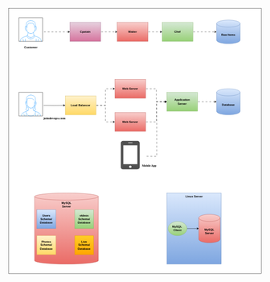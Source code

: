 <?xml version="1.0" encoding="UTF-8"?>
<!-- Do not edit this file with editors other than draw.io -->
<!DOCTYPE svg PUBLIC "-//W3C//DTD SVG 1.1//EN" "http://www.w3.org/Graphics/SVG/1.1/DTD/svg11.dtd">
<svg xmlns="http://www.w3.org/2000/svg" xmlns:xlink="http://www.w3.org/1999/xlink" version="1.1" width="1071px" height="1121px" viewBox="-0.5 -0.5 1071 1121" content="&lt;mxfile host=&quot;app.diagrams.net&quot; agent=&quot;Mozilla/5.0 (Windows NT 10.0; Win64; x64) AppleWebKit/537.36 (KHTML, like Gecko) Chrome/131.0.0.0 Safari/537.36&quot; version=&quot;25.0.3&quot; scale=&quot;1&quot; border=&quot;0&quot;&gt;&#10;  &lt;diagram name=&quot;Page-1&quot; id=&quot;fIuKq1hK2mqjscqmWO0u&quot;&gt;&#10;    &lt;mxGraphModel dx=&quot;2109&quot; dy=&quot;686&quot; grid=&quot;1&quot; gridSize=&quot;10&quot; guides=&quot;1&quot; tooltips=&quot;1&quot; connect=&quot;1&quot; arrows=&quot;1&quot; fold=&quot;1&quot; page=&quot;1&quot; pageScale=&quot;1&quot; pageWidth=&quot;850&quot; pageHeight=&quot;1100&quot; math=&quot;0&quot; shadow=&quot;0&quot;&gt;&#10;      &lt;root&gt;&#10;        &lt;mxCell id=&quot;0&quot; /&gt;&#10;        &lt;mxCell id=&quot;1&quot; parent=&quot;0&quot; /&gt;&#10;        &lt;mxCell id=&quot;-nP0ZrahyCruFPq4XVpQ-44&quot; value=&quot;&quot; style=&quot;rounded=0;whiteSpace=wrap;html=1;&quot; vertex=&quot;1&quot; parent=&quot;1&quot;&gt;&#10;          &lt;mxGeometry x=&quot;-260&quot; y=&quot;10&quot; width=&quot;1070&quot; height=&quot;1120&quot; as=&quot;geometry&quot; /&gt;&#10;        &lt;/mxCell&gt;&#10;        &lt;mxCell id=&quot;-nP0ZrahyCruFPq4XVpQ-1&quot; value=&quot;&amp;lt;b&amp;gt;Raw Items&amp;lt;/b&amp;gt;&quot; style=&quot;shape=cylinder3;whiteSpace=wrap;html=1;boundedLbl=1;backgroundOutline=1;size=15;fillColor=#dae8fc;gradientColor=#7ea6e0;strokeColor=#6c8ebf;&quot; vertex=&quot;1&quot; parent=&quot;1&quot;&gt;&#10;          &lt;mxGeometry x=&quot;620&quot; y=&quot;60&quot; width=&quot;100&quot; height=&quot;100&quot; as=&quot;geometry&quot; /&gt;&#10;        &lt;/mxCell&gt;&#10;        &lt;mxCell id=&quot;-nP0ZrahyCruFPq4XVpQ-2&quot; style=&quot;edgeStyle=orthogonalEdgeStyle;rounded=0;orthogonalLoop=1;jettySize=auto;html=1;flowAnimation=1;&quot; edge=&quot;1&quot; parent=&quot;1&quot; source=&quot;-nP0ZrahyCruFPq4XVpQ-3&quot; target=&quot;-nP0ZrahyCruFPq4XVpQ-1&quot;&gt;&#10;          &lt;mxGeometry relative=&quot;1&quot; as=&quot;geometry&quot; /&gt;&#10;        &lt;/mxCell&gt;&#10;        &lt;mxCell id=&quot;-nP0ZrahyCruFPq4XVpQ-3&quot; value=&quot;&amp;lt;b&amp;gt;Chef&amp;lt;/b&amp;gt;&quot; style=&quot;rounded=0;whiteSpace=wrap;html=1;fillColor=#d5e8d4;gradientColor=#97d077;strokeColor=#82b366;&quot; vertex=&quot;1&quot; parent=&quot;1&quot;&gt;&#10;          &lt;mxGeometry x=&quot;390&quot; y=&quot;70&quot; width=&quot;130&quot; height=&quot;80&quot; as=&quot;geometry&quot; /&gt;&#10;        &lt;/mxCell&gt;&#10;        &lt;mxCell id=&quot;-nP0ZrahyCruFPq4XVpQ-4&quot; style=&quot;edgeStyle=orthogonalEdgeStyle;rounded=0;orthogonalLoop=1;jettySize=auto;html=1;entryX=0;entryY=0.5;entryDx=0;entryDy=0;flowAnimation=1;&quot; edge=&quot;1&quot; parent=&quot;1&quot; source=&quot;-nP0ZrahyCruFPq4XVpQ-5&quot; target=&quot;-nP0ZrahyCruFPq4XVpQ-3&quot;&gt;&#10;          &lt;mxGeometry relative=&quot;1&quot; as=&quot;geometry&quot; /&gt;&#10;        &lt;/mxCell&gt;&#10;        &lt;mxCell id=&quot;-nP0ZrahyCruFPq4XVpQ-5&quot; value=&quot;&amp;lt;b&amp;gt;Waiter&amp;lt;/b&amp;gt;&quot; style=&quot;rounded=0;whiteSpace=wrap;html=1;fillColor=#f8cecc;gradientColor=#ea6b66;strokeColor=#b85450;&quot; vertex=&quot;1&quot; parent=&quot;1&quot;&gt;&#10;          &lt;mxGeometry x=&quot;200&quot; y=&quot;70&quot; width=&quot;130&quot; height=&quot;80&quot; as=&quot;geometry&quot; /&gt;&#10;        &lt;/mxCell&gt;&#10;        &lt;mxCell id=&quot;-nP0ZrahyCruFPq4XVpQ-6&quot; style=&quot;edgeStyle=orthogonalEdgeStyle;rounded=0;orthogonalLoop=1;jettySize=auto;html=1;entryX=0;entryY=0.5;entryDx=0;entryDy=0;flowAnimation=1;&quot; edge=&quot;1&quot; parent=&quot;1&quot; source=&quot;-nP0ZrahyCruFPq4XVpQ-7&quot; target=&quot;-nP0ZrahyCruFPq4XVpQ-5&quot;&gt;&#10;          &lt;mxGeometry relative=&quot;1&quot; as=&quot;geometry&quot; /&gt;&#10;        &lt;/mxCell&gt;&#10;        &lt;mxCell id=&quot;-nP0ZrahyCruFPq4XVpQ-7&quot; value=&quot;&amp;lt;b&amp;gt;Cpatain&amp;lt;/b&amp;gt;&quot; style=&quot;rounded=0;whiteSpace=wrap;html=1;fillColor=#e6d0de;gradientColor=#d5739d;strokeColor=#996185;&quot; vertex=&quot;1&quot; parent=&quot;1&quot;&gt;&#10;          &lt;mxGeometry y=&quot;70&quot; width=&quot;130&quot; height=&quot;80&quot; as=&quot;geometry&quot; /&gt;&#10;        &lt;/mxCell&gt;&#10;        &lt;mxCell id=&quot;-nP0ZrahyCruFPq4XVpQ-9&quot; style=&quot;edgeStyle=orthogonalEdgeStyle;rounded=0;orthogonalLoop=1;jettySize=auto;html=1;entryX=0;entryY=0.5;entryDx=0;entryDy=0;flowAnimation=1;&quot; edge=&quot;1&quot; parent=&quot;1&quot; target=&quot;-nP0ZrahyCruFPq4XVpQ-7&quot;&gt;&#10;          &lt;mxGeometry relative=&quot;1&quot; as=&quot;geometry&quot;&gt;&#10;            &lt;mxPoint x=&quot;-112&quot; y=&quot;110&quot; as=&quot;sourcePoint&quot; /&gt;&#10;          &lt;/mxGeometry&gt;&#10;        &lt;/mxCell&gt;&#10;        &lt;mxCell id=&quot;-nP0ZrahyCruFPq4XVpQ-10&quot; value=&quot;&amp;lt;b&amp;gt;Customer&amp;lt;/b&amp;gt;&quot; style=&quot;text;html=1;align=center;verticalAlign=middle;resizable=0;points=[];autosize=1;strokeColor=none;fillColor=none;&quot; vertex=&quot;1&quot; parent=&quot;1&quot;&gt;&#10;          &lt;mxGeometry x=&quot;-206&quot; y=&quot;160&quot; width=&quot;80&quot; height=&quot;30&quot; as=&quot;geometry&quot; /&gt;&#10;        &lt;/mxCell&gt;&#10;        &lt;mxCell id=&quot;-nP0ZrahyCruFPq4XVpQ-11&quot; value=&quot;&amp;lt;b&amp;gt;Database&amp;lt;/b&amp;gt;&quot; style=&quot;shape=cylinder3;whiteSpace=wrap;html=1;boundedLbl=1;backgroundOutline=1;size=15;fillColor=#dae8fc;gradientColor=#7ea6e0;strokeColor=#6c8ebf;&quot; vertex=&quot;1&quot; parent=&quot;1&quot;&gt;&#10;          &lt;mxGeometry x=&quot;620&quot; y=&quot;350&quot; width=&quot;100&quot; height=&quot;110&quot; as=&quot;geometry&quot; /&gt;&#10;        &lt;/mxCell&gt;&#10;        &lt;mxCell id=&quot;-nP0ZrahyCruFPq4XVpQ-12&quot; value=&quot;&amp;lt;b&amp;gt;Application&amp;lt;br&amp;gt;Server&amp;lt;/b&amp;gt;&quot; style=&quot;rounded=0;whiteSpace=wrap;html=1;fillColor=#d5e8d4;gradientColor=#97d077;strokeColor=#82b366;&quot; vertex=&quot;1&quot; parent=&quot;1&quot;&gt;&#10;          &lt;mxGeometry x=&quot;410&quot; y=&quot;365&quot; width=&quot;130&quot; height=&quot;80&quot; as=&quot;geometry&quot; /&gt;&#10;        &lt;/mxCell&gt;&#10;        &lt;mxCell id=&quot;-nP0ZrahyCruFPq4XVpQ-13&quot; style=&quot;edgeStyle=orthogonalEdgeStyle;rounded=0;orthogonalLoop=1;jettySize=auto;html=1;entryX=0;entryY=0.5;entryDx=0;entryDy=0;entryPerimeter=0;flowAnimation=1;&quot; edge=&quot;1&quot; parent=&quot;1&quot; source=&quot;-nP0ZrahyCruFPq4XVpQ-12&quot; target=&quot;-nP0ZrahyCruFPq4XVpQ-11&quot;&gt;&#10;          &lt;mxGeometry relative=&quot;1&quot; as=&quot;geometry&quot; /&gt;&#10;        &lt;/mxCell&gt;&#10;        &lt;mxCell id=&quot;-nP0ZrahyCruFPq4XVpQ-19&quot; style=&quot;edgeStyle=orthogonalEdgeStyle;rounded=0;orthogonalLoop=1;jettySize=auto;html=1;entryX=0;entryY=0.5;entryDx=0;entryDy=0;flowAnimation=1;&quot; edge=&quot;1&quot; parent=&quot;1&quot; source=&quot;-nP0ZrahyCruFPq4XVpQ-18&quot; target=&quot;-nP0ZrahyCruFPq4XVpQ-12&quot;&gt;&#10;          &lt;mxGeometry relative=&quot;1&quot; as=&quot;geometry&quot; /&gt;&#10;        &lt;/mxCell&gt;&#10;        &lt;mxCell id=&quot;-nP0ZrahyCruFPq4XVpQ-18&quot; value=&quot;&amp;lt;b&amp;gt;Web Server&amp;lt;/b&amp;gt;&quot; style=&quot;rounded=0;whiteSpace=wrap;html=1;fillColor=#f8cecc;gradientColor=#ea6b66;strokeColor=#b85450;&quot; vertex=&quot;1&quot; parent=&quot;1&quot;&gt;&#10;          &lt;mxGeometry x=&quot;190&quot; y=&quot;310&quot; width=&quot;130&quot; height=&quot;80&quot; as=&quot;geometry&quot; /&gt;&#10;        &lt;/mxCell&gt;&#10;        &lt;mxCell id=&quot;-nP0ZrahyCruFPq4XVpQ-21&quot; style=&quot;edgeStyle=orthogonalEdgeStyle;rounded=0;orthogonalLoop=1;jettySize=auto;html=1;entryX=0;entryY=0.5;entryDx=0;entryDy=0;flowAnimation=1;&quot; edge=&quot;1&quot; parent=&quot;1&quot; source=&quot;-nP0ZrahyCruFPq4XVpQ-20&quot; target=&quot;-nP0ZrahyCruFPq4XVpQ-12&quot;&gt;&#10;          &lt;mxGeometry relative=&quot;1&quot; as=&quot;geometry&quot; /&gt;&#10;        &lt;/mxCell&gt;&#10;        &lt;mxCell id=&quot;-nP0ZrahyCruFPq4XVpQ-20&quot; value=&quot;&amp;lt;b&amp;gt;Web Server&amp;lt;/b&amp;gt;&quot; style=&quot;rounded=0;whiteSpace=wrap;html=1;fillColor=#f8cecc;gradientColor=#ea6b66;strokeColor=#b85450;&quot; vertex=&quot;1&quot; parent=&quot;1&quot;&gt;&#10;          &lt;mxGeometry x=&quot;190&quot; y=&quot;450&quot; width=&quot;130&quot; height=&quot;80&quot; as=&quot;geometry&quot; /&gt;&#10;        &lt;/mxCell&gt;&#10;        &lt;mxCell id=&quot;-nP0ZrahyCruFPq4XVpQ-23&quot; style=&quot;edgeStyle=orthogonalEdgeStyle;rounded=0;orthogonalLoop=1;jettySize=auto;html=1;entryX=0;entryY=0.5;entryDx=0;entryDy=0;flowAnimation=1;&quot; edge=&quot;1&quot; parent=&quot;1&quot; source=&quot;-nP0ZrahyCruFPq4XVpQ-22&quot; target=&quot;-nP0ZrahyCruFPq4XVpQ-18&quot;&gt;&#10;          &lt;mxGeometry relative=&quot;1&quot; as=&quot;geometry&quot; /&gt;&#10;        &lt;/mxCell&gt;&#10;        &lt;mxCell id=&quot;-nP0ZrahyCruFPq4XVpQ-24&quot; style=&quot;edgeStyle=orthogonalEdgeStyle;rounded=0;orthogonalLoop=1;jettySize=auto;html=1;entryX=0;entryY=0.5;entryDx=0;entryDy=0;flowAnimation=1;&quot; edge=&quot;1&quot; parent=&quot;1&quot; source=&quot;-nP0ZrahyCruFPq4XVpQ-22&quot; target=&quot;-nP0ZrahyCruFPq4XVpQ-20&quot;&gt;&#10;          &lt;mxGeometry relative=&quot;1&quot; as=&quot;geometry&quot; /&gt;&#10;        &lt;/mxCell&gt;&#10;        &lt;mxCell id=&quot;-nP0ZrahyCruFPq4XVpQ-22&quot; value=&quot;&amp;lt;b&amp;gt;Load Balancer&amp;lt;/b&amp;gt;&quot; style=&quot;rounded=0;whiteSpace=wrap;html=1;fillColor=#fff2cc;gradientColor=#ffd966;strokeColor=#d6b656;&quot; vertex=&quot;1&quot; parent=&quot;1&quot;&gt;&#10;          &lt;mxGeometry x=&quot;-20&quot; y=&quot;380&quot; width=&quot;130&quot; height=&quot;80&quot; as=&quot;geometry&quot; /&gt;&#10;        &lt;/mxCell&gt;&#10;        &lt;mxCell id=&quot;-nP0ZrahyCruFPq4XVpQ-26&quot; style=&quot;edgeStyle=orthogonalEdgeStyle;rounded=0;orthogonalLoop=1;jettySize=auto;html=1;entryX=0;entryY=0.5;entryDx=0;entryDy=0;&quot; edge=&quot;1&quot; parent=&quot;1&quot; target=&quot;-nP0ZrahyCruFPq4XVpQ-22&quot;&gt;&#10;          &lt;mxGeometry relative=&quot;1&quot; as=&quot;geometry&quot;&gt;&#10;            &lt;mxPoint x=&quot;-112&quot; y=&quot;420&quot; as=&quot;sourcePoint&quot; /&gt;&#10;          &lt;/mxGeometry&gt;&#10;        &lt;/mxCell&gt;&#10;        &lt;mxCell id=&quot;-nP0ZrahyCruFPq4XVpQ-27&quot; value=&quot;&amp;lt;b&amp;gt;&amp;lt;font style=&amp;quot;font-size: 14px;&amp;quot; face=&amp;quot;Comic Sans MS&amp;quot;&amp;gt;joindevops.com&amp;lt;/font&amp;gt;&amp;lt;/b&amp;gt;&quot; style=&quot;text;html=1;align=center;verticalAlign=middle;resizable=0;points=[];autosize=1;strokeColor=none;fillColor=none;&quot; vertex=&quot;1&quot; parent=&quot;1&quot;&gt;&#10;          &lt;mxGeometry x=&quot;-126&quot; y=&quot;460&quot; width=&quot;120&quot; height=&quot;30&quot; as=&quot;geometry&quot; /&gt;&#10;        &lt;/mxCell&gt;&#10;        &lt;mxCell id=&quot;-nP0ZrahyCruFPq4XVpQ-29&quot; style=&quot;edgeStyle=orthogonalEdgeStyle;rounded=0;orthogonalLoop=1;jettySize=auto;html=1;entryX=0;entryY=0.5;entryDx=0;entryDy=0;flowAnimation=1;&quot; edge=&quot;1&quot; parent=&quot;1&quot; target=&quot;-nP0ZrahyCruFPq4XVpQ-12&quot;&gt;&#10;          &lt;mxGeometry relative=&quot;1&quot; as=&quot;geometry&quot;&gt;&#10;            &lt;mxPoint x=&quot;322.5&quot; y=&quot;635&quot; as=&quot;sourcePoint&quot; /&gt;&#10;          &lt;/mxGeometry&gt;&#10;        &lt;/mxCell&gt;&#10;        &lt;mxCell id=&quot;-nP0ZrahyCruFPq4XVpQ-30&quot; value=&quot;&amp;lt;b&amp;gt;&amp;lt;font face=&amp;quot;Comic Sans MS&amp;quot;&amp;gt;Mobile App&amp;lt;/font&amp;gt;&amp;lt;/b&amp;gt;&quot; style=&quot;text;html=1;align=center;verticalAlign=middle;resizable=0;points=[];autosize=1;strokeColor=none;fillColor=none;&quot; vertex=&quot;1&quot; parent=&quot;1&quot;&gt;&#10;          &lt;mxGeometry x=&quot;290&quot; y=&quot;660&quot; width=&quot;90&quot; height=&quot;30&quot; as=&quot;geometry&quot; /&gt;&#10;        &lt;/mxCell&gt;&#10;        &lt;mxCell id=&quot;-nP0ZrahyCruFPq4XVpQ-37&quot; value=&quot;&quot; style=&quot;group&quot; vertex=&quot;1&quot; connectable=&quot;0&quot; parent=&quot;1&quot;&gt;&#10;          &lt;mxGeometry x=&quot;-150&quot; y=&quot;790&quot; width=&quot;270&quot; height=&quot;300&quot; as=&quot;geometry&quot; /&gt;&#10;        &lt;/mxCell&gt;&#10;        &lt;mxCell id=&quot;-nP0ZrahyCruFPq4XVpQ-31&quot; value=&quot;&quot; style=&quot;shape=cylinder3;whiteSpace=wrap;html=1;boundedLbl=1;backgroundOutline=1;size=15;fillColor=#f8cecc;gradientColor=#ea6b66;strokeColor=#b85450;&quot; vertex=&quot;1&quot; parent=&quot;-nP0ZrahyCruFPq4XVpQ-37&quot;&gt;&#10;          &lt;mxGeometry width=&quot;270&quot; height=&quot;300&quot; as=&quot;geometry&quot; /&gt;&#10;        &lt;/mxCell&gt;&#10;        &lt;mxCell id=&quot;-nP0ZrahyCruFPq4XVpQ-32&quot; value=&quot;&amp;lt;b style=&amp;quot;text-wrap-mode: wrap;&amp;quot;&amp;gt;MySQL&amp;lt;/b&amp;gt;&amp;lt;div style=&amp;quot;text-wrap-mode: wrap;&amp;quot;&amp;gt;&amp;lt;b&amp;gt;Server&amp;lt;/b&amp;gt;&amp;lt;/div&amp;gt;&quot; style=&quot;text;html=1;align=center;verticalAlign=middle;resizable=0;points=[];autosize=1;strokeColor=none;fillColor=none;&quot; vertex=&quot;1&quot; parent=&quot;-nP0ZrahyCruFPq4XVpQ-37&quot;&gt;&#10;          &lt;mxGeometry x=&quot;105&quot; y=&quot;30&quot; width=&quot;60&quot; height=&quot;40&quot; as=&quot;geometry&quot; /&gt;&#10;        &lt;/mxCell&gt;&#10;        &lt;mxCell id=&quot;-nP0ZrahyCruFPq4XVpQ-33&quot; value=&quot;&amp;lt;div&amp;gt;&amp;lt;b&amp;gt;Users&amp;lt;/b&amp;gt;&amp;lt;/div&amp;gt;&amp;lt;b&amp;gt;Schema/&amp;lt;/b&amp;gt;&amp;lt;div&amp;gt;&amp;lt;b&amp;gt;Database&amp;lt;/b&amp;gt;&amp;lt;/div&amp;gt;&quot; style=&quot;whiteSpace=wrap;html=1;aspect=fixed;fillColor=#dae8fc;gradientColor=#7ea6e0;strokeColor=#6c8ebf;&quot; vertex=&quot;1&quot; parent=&quot;-nP0ZrahyCruFPq4XVpQ-37&quot;&gt;&#10;          &lt;mxGeometry x=&quot;10&quot; y=&quot;70&quot; width=&quot;80&quot; height=&quot;80&quot; as=&quot;geometry&quot; /&gt;&#10;        &lt;/mxCell&gt;&#10;        &lt;mxCell id=&quot;-nP0ZrahyCruFPq4XVpQ-34&quot; value=&quot;&amp;lt;div&amp;gt;&amp;lt;b&amp;gt;videos&amp;lt;/b&amp;gt;&amp;lt;/div&amp;gt;&amp;lt;b&amp;gt;Schema/&amp;lt;/b&amp;gt;&amp;lt;div&amp;gt;&amp;lt;b&amp;gt;Database&amp;lt;/b&amp;gt;&amp;lt;/div&amp;gt;&quot; style=&quot;whiteSpace=wrap;html=1;aspect=fixed;fillColor=#d5e8d4;gradientColor=#97d077;strokeColor=#82b366;&quot; vertex=&quot;1&quot; parent=&quot;-nP0ZrahyCruFPq4XVpQ-37&quot;&gt;&#10;          &lt;mxGeometry x=&quot;170&quot; y=&quot;70&quot; width=&quot;80&quot; height=&quot;80&quot; as=&quot;geometry&quot; /&gt;&#10;        &lt;/mxCell&gt;&#10;        &lt;mxCell id=&quot;-nP0ZrahyCruFPq4XVpQ-35&quot; value=&quot;&amp;lt;div&amp;gt;&amp;lt;b&amp;gt;Photos&amp;lt;/b&amp;gt;&amp;lt;/div&amp;gt;&amp;lt;b&amp;gt;Schema/&amp;lt;/b&amp;gt;&amp;lt;div&amp;gt;&amp;lt;b&amp;gt;Database&amp;lt;/b&amp;gt;&amp;lt;/div&amp;gt;&quot; style=&quot;whiteSpace=wrap;html=1;aspect=fixed;fillColor=#fff2cc;gradientColor=#ffd966;strokeColor=#d6b656;&quot; vertex=&quot;1&quot; parent=&quot;-nP0ZrahyCruFPq4XVpQ-37&quot;&gt;&#10;          &lt;mxGeometry x=&quot;10&quot; y=&quot;180&quot; width=&quot;80&quot; height=&quot;80&quot; as=&quot;geometry&quot; /&gt;&#10;        &lt;/mxCell&gt;&#10;        &lt;mxCell id=&quot;-nP0ZrahyCruFPq4XVpQ-36&quot; value=&quot;&amp;lt;div&amp;gt;&amp;lt;b&amp;gt;Live&amp;lt;/b&amp;gt;&amp;lt;/div&amp;gt;&amp;lt;b&amp;gt;Schema/&amp;lt;/b&amp;gt;&amp;lt;div&amp;gt;&amp;lt;b&amp;gt;Database&amp;lt;/b&amp;gt;&amp;lt;/div&amp;gt;&quot; style=&quot;whiteSpace=wrap;html=1;aspect=fixed;fillColor=#ffcd28;gradientColor=#ffa500;strokeColor=#d79b00;&quot; vertex=&quot;1&quot; parent=&quot;-nP0ZrahyCruFPq4XVpQ-37&quot;&gt;&#10;          &lt;mxGeometry x=&quot;170&quot; y=&quot;180&quot; width=&quot;80&quot; height=&quot;80&quot; as=&quot;geometry&quot; /&gt;&#10;        &lt;/mxCell&gt;&#10;        &lt;mxCell id=&quot;-nP0ZrahyCruFPq4XVpQ-38&quot; value=&quot;&quot; style=&quot;rounded=0;whiteSpace=wrap;html=1;fillColor=#dae8fc;gradientColor=#7ea6e0;strokeColor=#6c8ebf;&quot; vertex=&quot;1&quot; parent=&quot;1&quot;&gt;&#10;          &lt;mxGeometry x=&quot;410&quot; y=&quot;790&quot; width=&quot;230&quot; height=&quot;300&quot; as=&quot;geometry&quot; /&gt;&#10;        &lt;/mxCell&gt;&#10;        &lt;mxCell id=&quot;-nP0ZrahyCruFPq4XVpQ-39&quot; value=&quot;&amp;lt;b&amp;gt;Linux Server&amp;lt;/b&amp;gt;&quot; style=&quot;text;html=1;align=center;verticalAlign=middle;resizable=0;points=[];autosize=1;strokeColor=none;fillColor=none;&quot; vertex=&quot;1&quot; parent=&quot;1&quot;&gt;&#10;          &lt;mxGeometry x=&quot;475&quot; y=&quot;790&quot; width=&quot;100&quot; height=&quot;30&quot; as=&quot;geometry&quot; /&gt;&#10;        &lt;/mxCell&gt;&#10;        &lt;mxCell id=&quot;-nP0ZrahyCruFPq4XVpQ-40&quot; value=&quot;&amp;lt;b&amp;gt;MySQL&amp;lt;/b&amp;gt;&amp;lt;div&amp;gt;&amp;lt;b&amp;gt;Server&amp;lt;/b&amp;gt;&amp;lt;/div&amp;gt;&quot; style=&quot;shape=cylinder3;whiteSpace=wrap;html=1;boundedLbl=1;backgroundOutline=1;size=15;fillColor=#f8cecc;gradientColor=#ea6b66;strokeColor=#b85450;&quot; vertex=&quot;1&quot; parent=&quot;1&quot;&gt;&#10;          &lt;mxGeometry x=&quot;545&quot; y=&quot;880&quot; width=&quot;90&quot; height=&quot;120&quot; as=&quot;geometry&quot; /&gt;&#10;        &lt;/mxCell&gt;&#10;        &lt;mxCell id=&quot;-nP0ZrahyCruFPq4XVpQ-41&quot; style=&quot;edgeStyle=orthogonalEdgeStyle;rounded=0;orthogonalLoop=1;jettySize=auto;html=1;&quot; edge=&quot;1&quot; parent=&quot;1&quot; source=&quot;-nP0ZrahyCruFPq4XVpQ-42&quot; target=&quot;-nP0ZrahyCruFPq4XVpQ-40&quot;&gt;&#10;          &lt;mxGeometry relative=&quot;1&quot; as=&quot;geometry&quot; /&gt;&#10;        &lt;/mxCell&gt;&#10;        &lt;mxCell id=&quot;-nP0ZrahyCruFPq4XVpQ-42&quot; value=&quot;&amp;lt;b&amp;gt;MySQL&amp;amp;nbsp;&amp;lt;br&amp;gt;&amp;lt;/b&amp;gt;&amp;lt;b style=&amp;quot;background-color: initial;&amp;quot;&amp;gt;Client&amp;lt;/b&amp;gt;&quot; style=&quot;ellipse;whiteSpace=wrap;html=1;fillColor=#d5e8d4;gradientColor=#97d077;strokeColor=#82b366;&quot; vertex=&quot;1&quot; parent=&quot;1&quot;&gt;&#10;          &lt;mxGeometry x=&quot;415&quot; y=&quot;910&quot; width=&quot;80&quot; height=&quot;60&quot; as=&quot;geometry&quot; /&gt;&#10;        &lt;/mxCell&gt;&#10;        &lt;mxCell id=&quot;-nP0ZrahyCruFPq4XVpQ-43&quot; value=&quot;&quot; style=&quot;sketch=0;pointerEvents=1;shadow=0;dashed=0;html=1;strokeColor=none;fillColor=#505050;labelPosition=center;verticalLabelPosition=bottom;verticalAlign=top;outlineConnect=0;align=center;shape=mxgraph.office.devices.cell_phone_iphone_proportional;&quot; vertex=&quot;1&quot; parent=&quot;1&quot;&gt;&#10;          &lt;mxGeometry x=&quot;215&quot; y=&quot;570&quot; width=&quot;80&quot; height=&quot;120&quot; as=&quot;geometry&quot; /&gt;&#10;        &lt;/mxCell&gt;&#10;        &lt;mxCell id=&quot;-nP0ZrahyCruFPq4XVpQ-45&quot; value=&quot;&quot; style=&quot;verticalLabelPosition=bottom;shadow=0;dashed=0;align=center;html=1;verticalAlign=top;strokeWidth=1;shape=mxgraph.mockup.containers.userMale;strokeColor=#666666;strokeColor2=#008cff;&quot; vertex=&quot;1&quot; parent=&quot;1&quot;&gt;&#10;          &lt;mxGeometry x=&quot;-216&quot; y=&quot;50&quot; width=&quot;100&quot; height=&quot;100&quot; as=&quot;geometry&quot; /&gt;&#10;        &lt;/mxCell&gt;&#10;        &lt;mxCell id=&quot;-nP0ZrahyCruFPq4XVpQ-46&quot; value=&quot;&quot; style=&quot;verticalLabelPosition=bottom;shadow=0;dashed=0;align=center;html=1;verticalAlign=top;strokeWidth=1;shape=mxgraph.mockup.containers.userFemale;strokeColor=#666666;strokeColor2=#008cff;&quot; vertex=&quot;1&quot; parent=&quot;1&quot;&gt;&#10;          &lt;mxGeometry x=&quot;-216&quot; y=&quot;365&quot; width=&quot;100&quot; height=&quot;100&quot; as=&quot;geometry&quot; /&gt;&#10;        &lt;/mxCell&gt;&#10;      &lt;/root&gt;&#10;    &lt;/mxGraphModel&gt;&#10;  &lt;/diagram&gt;&#10;&lt;/mxfile&gt;&#10;" style="background-color: rgb(255, 255, 255);"><defs><linearGradient x1="0%" y1="0%" x2="0%" y2="100%" id="mx-gradient-dae8fc-1-7ea6e0-1-s-0"><stop offset="0%" style="stop-color: rgb(218, 232, 252); stop-opacity: 1;"/><stop offset="100%" style="stop-color: rgb(126, 166, 224); stop-opacity: 1;"/></linearGradient><style>@keyframes ge-flow-animation-G9F9yBYSUHsqzXcuxa1l {&#xa;  to {&#xa;    stroke-dashoffset: 0;&#xa;  }&#xa;}</style><linearGradient x1="0%" y1="0%" x2="0%" y2="100%" id="mx-gradient-d5e8d4-1-97d077-1-s-0"><stop offset="0%" style="stop-color: rgb(213, 232, 212); stop-opacity: 1;"/><stop offset="100%" style="stop-color: rgb(151, 208, 119); stop-opacity: 1;"/></linearGradient><linearGradient x1="0%" y1="0%" x2="0%" y2="100%" id="mx-gradient-f8cecc-1-ea6b66-1-s-0"><stop offset="0%" style="stop-color: rgb(248, 206, 204); stop-opacity: 1;"/><stop offset="100%" style="stop-color: rgb(234, 107, 102); stop-opacity: 1;"/></linearGradient><linearGradient x1="0%" y1="0%" x2="0%" y2="100%" id="mx-gradient-e6d0de-1-d5739d-1-s-0"><stop offset="0%" style="stop-color: rgb(230, 208, 222); stop-opacity: 1;"/><stop offset="100%" style="stop-color: rgb(213, 115, 157); stop-opacity: 1;"/></linearGradient><linearGradient x1="0%" y1="0%" x2="0%" y2="100%" id="mx-gradient-fff2cc-1-ffd966-1-s-0"><stop offset="0%" style="stop-color: rgb(255, 242, 204); stop-opacity: 1;"/><stop offset="100%" style="stop-color: rgb(255, 217, 102); stop-opacity: 1;"/></linearGradient><linearGradient x1="0%" y1="0%" x2="0%" y2="100%" id="mx-gradient-ffcd28-1-ffa500-1-s-0"><stop offset="0%" style="stop-color: rgb(255, 205, 40); stop-opacity: 1;"/><stop offset="100%" style="stop-color: rgb(255, 165, 0); stop-opacity: 1;"/></linearGradient></defs><rect fill="#ffffff" width="100%" height="100%" x="0" y="0"/><g><g data-cell-id="0"><g data-cell-id="1"><g data-cell-id="-nP0ZrahyCruFPq4XVpQ-44"><g><rect x="0" y="0" width="1070" height="1120" fill="rgb(255, 255, 255)" stroke="rgb(0, 0, 0)" pointer-events="all"/></g></g><g data-cell-id="-nP0ZrahyCruFPq4XVpQ-1"><g><path d="M 880 65 C 880 56.72 902.39 50 930 50 C 943.26 50 955.98 51.58 965.36 54.39 C 974.73 57.21 980 61.02 980 65 L 980 135 C 980 143.28 957.61 150 930 150 C 902.39 150 880 143.28 880 135 Z" fill="url(#mx-gradient-dae8fc-1-7ea6e0-1-s-0)" stroke="#6c8ebf" stroke-miterlimit="10" pointer-events="all"/><path d="M 980 65 C 980 73.28 957.61 80 930 80 C 902.39 80 880 73.28 880 65" fill="none" stroke="#6c8ebf" stroke-miterlimit="10" pointer-events="all"/></g><g><g transform="translate(-0.5 -0.5)"><switch><foreignObject pointer-events="none" width="100%" height="100%" requiredFeatures="http://www.w3.org/TR/SVG11/feature#Extensibility" style="overflow: visible; text-align: left;"><div xmlns="http://www.w3.org/1999/xhtml" style="display: flex; align-items: unsafe center; justify-content: unsafe center; width: 98px; height: 1px; padding-top: 113px; margin-left: 881px;"><div data-drawio-colors="color: rgb(0, 0, 0); " style="box-sizing: border-box; font-size: 0px; text-align: center;"><div style="display: inline-block; font-size: 12px; font-family: Helvetica; color: rgb(0, 0, 0); line-height: 1.2; pointer-events: all; white-space: normal; overflow-wrap: normal;"><b>Raw Items</b></div></div></div></foreignObject><text x="930" y="116" fill="rgb(0, 0, 0)" font-family="&quot;Helvetica&quot;" font-size="12px" text-anchor="middle">Raw Items</text></switch></g></g></g><g data-cell-id="-nP0ZrahyCruFPq4XVpQ-2"><g><path d="M 780 100 L 873.63 100" fill="none" stroke="rgb(0, 0, 0)" stroke-miterlimit="10" pointer-events="stroke" stroke-dasharray="8" style="animation: 500ms linear 0s infinite normal none running ge-flow-animation-G9F9yBYSUHsqzXcuxa1l; stroke-dashoffset: 16;"/><path d="M 878.88 100 L 871.88 103.5 L 873.63 100 L 871.88 96.5 Z" fill="rgb(0, 0, 0)" stroke="rgb(0, 0, 0)" stroke-miterlimit="10" pointer-events="all"/></g></g><g data-cell-id="-nP0ZrahyCruFPq4XVpQ-3"><g><rect x="650" y="60" width="130" height="80" fill="url(#mx-gradient-d5e8d4-1-97d077-1-s-0)" stroke="#82b366" pointer-events="all"/></g><g><g transform="translate(-0.5 -0.5)"><switch><foreignObject pointer-events="none" width="100%" height="100%" requiredFeatures="http://www.w3.org/TR/SVG11/feature#Extensibility" style="overflow: visible; text-align: left;"><div xmlns="http://www.w3.org/1999/xhtml" style="display: flex; align-items: unsafe center; justify-content: unsafe center; width: 128px; height: 1px; padding-top: 100px; margin-left: 651px;"><div data-drawio-colors="color: rgb(0, 0, 0); " style="box-sizing: border-box; font-size: 0px; text-align: center;"><div style="display: inline-block; font-size: 12px; font-family: Helvetica; color: rgb(0, 0, 0); line-height: 1.2; pointer-events: all; white-space: normal; overflow-wrap: normal;"><b>Chef</b></div></div></div></foreignObject><text x="715" y="104" fill="rgb(0, 0, 0)" font-family="&quot;Helvetica&quot;" font-size="12px" text-anchor="middle">Chef</text></switch></g></g></g><g data-cell-id="-nP0ZrahyCruFPq4XVpQ-4"><g><path d="M 590 100 L 643.63 100" fill="none" stroke="rgb(0, 0, 0)" stroke-miterlimit="10" pointer-events="stroke" stroke-dasharray="8" style="animation: 500ms linear 0s infinite normal none running ge-flow-animation-G9F9yBYSUHsqzXcuxa1l; stroke-dashoffset: 16;"/><path d="M 648.88 100 L 641.88 103.5 L 643.63 100 L 641.88 96.5 Z" fill="rgb(0, 0, 0)" stroke="rgb(0, 0, 0)" stroke-miterlimit="10" pointer-events="all"/></g></g><g data-cell-id="-nP0ZrahyCruFPq4XVpQ-5"><g><rect x="460" y="60" width="130" height="80" fill="url(#mx-gradient-f8cecc-1-ea6b66-1-s-0)" stroke="#b85450" pointer-events="all"/></g><g><g transform="translate(-0.5 -0.5)"><switch><foreignObject pointer-events="none" width="100%" height="100%" requiredFeatures="http://www.w3.org/TR/SVG11/feature#Extensibility" style="overflow: visible; text-align: left;"><div xmlns="http://www.w3.org/1999/xhtml" style="display: flex; align-items: unsafe center; justify-content: unsafe center; width: 128px; height: 1px; padding-top: 100px; margin-left: 461px;"><div data-drawio-colors="color: rgb(0, 0, 0); " style="box-sizing: border-box; font-size: 0px; text-align: center;"><div style="display: inline-block; font-size: 12px; font-family: Helvetica; color: rgb(0, 0, 0); line-height: 1.2; pointer-events: all; white-space: normal; overflow-wrap: normal;"><b>Waiter</b></div></div></div></foreignObject><text x="525" y="104" fill="rgb(0, 0, 0)" font-family="&quot;Helvetica&quot;" font-size="12px" text-anchor="middle">Waiter</text></switch></g></g></g><g data-cell-id="-nP0ZrahyCruFPq4XVpQ-6"><g><path d="M 390 100 L 453.63 100" fill="none" stroke="rgb(0, 0, 0)" stroke-miterlimit="10" pointer-events="stroke" stroke-dasharray="8" style="animation: 500ms linear 0s infinite normal none running ge-flow-animation-G9F9yBYSUHsqzXcuxa1l; stroke-dashoffset: 16;"/><path d="M 458.88 100 L 451.88 103.5 L 453.63 100 L 451.88 96.5 Z" fill="rgb(0, 0, 0)" stroke="rgb(0, 0, 0)" stroke-miterlimit="10" pointer-events="all"/></g></g><g data-cell-id="-nP0ZrahyCruFPq4XVpQ-7"><g><rect x="260" y="60" width="130" height="80" fill="url(#mx-gradient-e6d0de-1-d5739d-1-s-0)" stroke="#996185" pointer-events="all"/></g><g><g transform="translate(-0.5 -0.5)"><switch><foreignObject pointer-events="none" width="100%" height="100%" requiredFeatures="http://www.w3.org/TR/SVG11/feature#Extensibility" style="overflow: visible; text-align: left;"><div xmlns="http://www.w3.org/1999/xhtml" style="display: flex; align-items: unsafe center; justify-content: unsafe center; width: 128px; height: 1px; padding-top: 100px; margin-left: 261px;"><div data-drawio-colors="color: rgb(0, 0, 0); " style="box-sizing: border-box; font-size: 0px; text-align: center;"><div style="display: inline-block; font-size: 12px; font-family: Helvetica; color: rgb(0, 0, 0); line-height: 1.2; pointer-events: all; white-space: normal; overflow-wrap: normal;"><b>Cpatain</b></div></div></div></foreignObject><text x="325" y="104" fill="rgb(0, 0, 0)" font-family="&quot;Helvetica&quot;" font-size="12px" text-anchor="middle">Cpatain</text></switch></g></g></g><g data-cell-id="-nP0ZrahyCruFPq4XVpQ-9"><g><path d="M 148 100 L 204.5 100.5 L 253.63 100.06" fill="none" stroke="rgb(0, 0, 0)" stroke-miterlimit="10" pointer-events="stroke" stroke-dasharray="8" style="animation: 500ms linear 0s infinite normal none running ge-flow-animation-G9F9yBYSUHsqzXcuxa1l; stroke-dashoffset: 16;"/><path d="M 258.88 100.01 L 251.91 103.57 L 253.63 100.06 L 251.85 96.57 Z" fill="rgb(0, 0, 0)" stroke="rgb(0, 0, 0)" stroke-miterlimit="10" pointer-events="all"/></g></g><g data-cell-id="-nP0ZrahyCruFPq4XVpQ-10"><g><rect x="54" y="150" width="80" height="30" fill="none" stroke="none" pointer-events="all"/></g><g><g transform="translate(-0.5 -0.5)"><switch><foreignObject pointer-events="none" width="100%" height="100%" requiredFeatures="http://www.w3.org/TR/SVG11/feature#Extensibility" style="overflow: visible; text-align: left;"><div xmlns="http://www.w3.org/1999/xhtml" style="display: flex; align-items: unsafe center; justify-content: unsafe center; width: 1px; height: 1px; padding-top: 165px; margin-left: 94px;"><div data-drawio-colors="color: rgb(0, 0, 0); " style="box-sizing: border-box; font-size: 0px; text-align: center;"><div style="display: inline-block; font-size: 12px; font-family: Helvetica; color: rgb(0, 0, 0); line-height: 1.2; pointer-events: all; white-space: nowrap;"><b>Customer</b></div></div></div></foreignObject><text x="94" y="169" fill="rgb(0, 0, 0)" font-family="&quot;Helvetica&quot;" font-size="12px" text-anchor="middle">Customer</text></switch></g></g></g><g data-cell-id="-nP0ZrahyCruFPq4XVpQ-11"><g><path d="M 880 355 C 880 346.72 902.39 340 930 340 C 943.26 340 955.98 341.58 965.36 344.39 C 974.73 347.21 980 351.02 980 355 L 980 435 C 980 443.28 957.61 450 930 450 C 902.39 450 880 443.28 880 435 Z" fill="url(#mx-gradient-dae8fc-1-7ea6e0-1-s-0)" stroke="#6c8ebf" stroke-miterlimit="10" pointer-events="all"/><path d="M 980 355 C 980 363.28 957.61 370 930 370 C 902.39 370 880 363.28 880 355" fill="none" stroke="#6c8ebf" stroke-miterlimit="10" pointer-events="all"/></g><g><g transform="translate(-0.5 -0.5)"><switch><foreignObject pointer-events="none" width="100%" height="100%" requiredFeatures="http://www.w3.org/TR/SVG11/feature#Extensibility" style="overflow: visible; text-align: left;"><div xmlns="http://www.w3.org/1999/xhtml" style="display: flex; align-items: unsafe center; justify-content: unsafe center; width: 98px; height: 1px; padding-top: 408px; margin-left: 881px;"><div data-drawio-colors="color: rgb(0, 0, 0); " style="box-sizing: border-box; font-size: 0px; text-align: center;"><div style="display: inline-block; font-size: 12px; font-family: Helvetica; color: rgb(0, 0, 0); line-height: 1.2; pointer-events: all; white-space: normal; overflow-wrap: normal;"><b>Database</b></div></div></div></foreignObject><text x="930" y="411" fill="rgb(0, 0, 0)" font-family="&quot;Helvetica&quot;" font-size="12px" text-anchor="middle">Database</text></switch></g></g></g><g data-cell-id="-nP0ZrahyCruFPq4XVpQ-12"><g><rect x="670" y="355" width="130" height="80" fill="url(#mx-gradient-d5e8d4-1-97d077-1-s-0)" stroke="#82b366" pointer-events="all"/></g><g><g transform="translate(-0.5 -0.5)"><switch><foreignObject pointer-events="none" width="100%" height="100%" requiredFeatures="http://www.w3.org/TR/SVG11/feature#Extensibility" style="overflow: visible; text-align: left;"><div xmlns="http://www.w3.org/1999/xhtml" style="display: flex; align-items: unsafe center; justify-content: unsafe center; width: 128px; height: 1px; padding-top: 395px; margin-left: 671px;"><div data-drawio-colors="color: rgb(0, 0, 0); " style="box-sizing: border-box; font-size: 0px; text-align: center;"><div style="display: inline-block; font-size: 12px; font-family: Helvetica; color: rgb(0, 0, 0); line-height: 1.2; pointer-events: all; white-space: normal; overflow-wrap: normal;"><b>Application<br />Server</b></div></div></div></foreignObject><text x="735" y="399" fill="rgb(0, 0, 0)" font-family="&quot;Helvetica&quot;" font-size="12px" text-anchor="middle">Application...</text></switch></g></g></g><g data-cell-id="-nP0ZrahyCruFPq4XVpQ-13"><g><path d="M 800 395 L 873.63 395" fill="none" stroke="rgb(0, 0, 0)" stroke-miterlimit="10" pointer-events="stroke" stroke-dasharray="8" style="animation: 500ms linear 0s infinite normal none running ge-flow-animation-G9F9yBYSUHsqzXcuxa1l; stroke-dashoffset: 16;"/><path d="M 878.88 395 L 871.88 398.5 L 873.63 395 L 871.88 391.5 Z" fill="rgb(0, 0, 0)" stroke="rgb(0, 0, 0)" stroke-miterlimit="10" pointer-events="all"/></g></g><g data-cell-id="-nP0ZrahyCruFPq4XVpQ-19"><g><path d="M 580 340 L 625 340 L 625 395 L 663.63 395" fill="none" stroke="rgb(0, 0, 0)" stroke-miterlimit="10" pointer-events="stroke" stroke-dasharray="8" style="animation: 500ms linear 0s infinite normal none running ge-flow-animation-G9F9yBYSUHsqzXcuxa1l; stroke-dashoffset: 16;"/><path d="M 668.88 395 L 661.88 398.5 L 663.63 395 L 661.88 391.5 Z" fill="rgb(0, 0, 0)" stroke="rgb(0, 0, 0)" stroke-miterlimit="10" pointer-events="all"/></g></g><g data-cell-id="-nP0ZrahyCruFPq4XVpQ-18"><g><rect x="450" y="300" width="130" height="80" fill="url(#mx-gradient-f8cecc-1-ea6b66-1-s-0)" stroke="#b85450" pointer-events="all"/></g><g><g transform="translate(-0.5 -0.5)"><switch><foreignObject pointer-events="none" width="100%" height="100%" requiredFeatures="http://www.w3.org/TR/SVG11/feature#Extensibility" style="overflow: visible; text-align: left;"><div xmlns="http://www.w3.org/1999/xhtml" style="display: flex; align-items: unsafe center; justify-content: unsafe center; width: 128px; height: 1px; padding-top: 340px; margin-left: 451px;"><div data-drawio-colors="color: rgb(0, 0, 0); " style="box-sizing: border-box; font-size: 0px; text-align: center;"><div style="display: inline-block; font-size: 12px; font-family: Helvetica; color: rgb(0, 0, 0); line-height: 1.2; pointer-events: all; white-space: normal; overflow-wrap: normal;"><b>Web Server</b></div></div></div></foreignObject><text x="515" y="344" fill="rgb(0, 0, 0)" font-family="&quot;Helvetica&quot;" font-size="12px" text-anchor="middle">Web Server</text></switch></g></g></g><g data-cell-id="-nP0ZrahyCruFPq4XVpQ-21"><g><path d="M 580 480 L 625 480 L 625 395 L 663.63 395" fill="none" stroke="rgb(0, 0, 0)" stroke-miterlimit="10" pointer-events="stroke" stroke-dasharray="8" style="animation: 500ms linear 0s infinite normal none running ge-flow-animation-G9F9yBYSUHsqzXcuxa1l; stroke-dashoffset: 16;"/><path d="M 668.88 395 L 661.88 398.5 L 663.63 395 L 661.88 391.5 Z" fill="rgb(0, 0, 0)" stroke="rgb(0, 0, 0)" stroke-miterlimit="10" pointer-events="all"/></g></g><g data-cell-id="-nP0ZrahyCruFPq4XVpQ-20"><g><rect x="450" y="440" width="130" height="80" fill="url(#mx-gradient-f8cecc-1-ea6b66-1-s-0)" stroke="#b85450" pointer-events="all"/></g><g><g transform="translate(-0.5 -0.5)"><switch><foreignObject pointer-events="none" width="100%" height="100%" requiredFeatures="http://www.w3.org/TR/SVG11/feature#Extensibility" style="overflow: visible; text-align: left;"><div xmlns="http://www.w3.org/1999/xhtml" style="display: flex; align-items: unsafe center; justify-content: unsafe center; width: 128px; height: 1px; padding-top: 480px; margin-left: 451px;"><div data-drawio-colors="color: rgb(0, 0, 0); " style="box-sizing: border-box; font-size: 0px; text-align: center;"><div style="display: inline-block; font-size: 12px; font-family: Helvetica; color: rgb(0, 0, 0); line-height: 1.2; pointer-events: all; white-space: normal; overflow-wrap: normal;"><b>Web Server</b></div></div></div></foreignObject><text x="515" y="484" fill="rgb(0, 0, 0)" font-family="&quot;Helvetica&quot;" font-size="12px" text-anchor="middle">Web Server</text></switch></g></g></g><g data-cell-id="-nP0ZrahyCruFPq4XVpQ-23"><g><path d="M 370 410 L 410 410 L 410 340 L 443.63 340" fill="none" stroke="rgb(0, 0, 0)" stroke-miterlimit="10" pointer-events="stroke" stroke-dasharray="8" style="animation: 500ms linear 0s infinite normal none running ge-flow-animation-G9F9yBYSUHsqzXcuxa1l; stroke-dashoffset: 16;"/><path d="M 448.88 340 L 441.88 343.5 L 443.63 340 L 441.88 336.5 Z" fill="rgb(0, 0, 0)" stroke="rgb(0, 0, 0)" stroke-miterlimit="10" pointer-events="all"/></g></g><g data-cell-id="-nP0ZrahyCruFPq4XVpQ-24"><g><path d="M 370 410 L 410 410 L 410 480 L 443.63 480" fill="none" stroke="rgb(0, 0, 0)" stroke-miterlimit="10" pointer-events="stroke" stroke-dasharray="8" style="animation: 500ms linear 0s infinite normal none running ge-flow-animation-G9F9yBYSUHsqzXcuxa1l; stroke-dashoffset: 16;"/><path d="M 448.88 480 L 441.88 483.5 L 443.63 480 L 441.88 476.5 Z" fill="rgb(0, 0, 0)" stroke="rgb(0, 0, 0)" stroke-miterlimit="10" pointer-events="all"/></g></g><g data-cell-id="-nP0ZrahyCruFPq4XVpQ-22"><g><rect x="240" y="370" width="130" height="80" fill="url(#mx-gradient-fff2cc-1-ffd966-1-s-0)" stroke="#d6b656" pointer-events="all"/></g><g><g transform="translate(-0.5 -0.5)"><switch><foreignObject pointer-events="none" width="100%" height="100%" requiredFeatures="http://www.w3.org/TR/SVG11/feature#Extensibility" style="overflow: visible; text-align: left;"><div xmlns="http://www.w3.org/1999/xhtml" style="display: flex; align-items: unsafe center; justify-content: unsafe center; width: 128px; height: 1px; padding-top: 410px; margin-left: 241px;"><div data-drawio-colors="color: rgb(0, 0, 0); " style="box-sizing: border-box; font-size: 0px; text-align: center;"><div style="display: inline-block; font-size: 12px; font-family: Helvetica; color: rgb(0, 0, 0); line-height: 1.2; pointer-events: all; white-space: normal; overflow-wrap: normal;"><b>Load Balancer</b></div></div></div></foreignObject><text x="305" y="414" fill="rgb(0, 0, 0)" font-family="&quot;Helvetica&quot;" font-size="12px" text-anchor="middle">Load Balancer</text></switch></g></g></g><g data-cell-id="-nP0ZrahyCruFPq4XVpQ-26"><g><path d="M 148 410 L 194.5 410.5 L 233.63 410.07" fill="none" stroke="rgb(0, 0, 0)" stroke-miterlimit="10" pointer-events="stroke"/><path d="M 238.88 410.01 L 231.92 413.59 L 233.63 410.07 L 231.84 406.59 Z" fill="rgb(0, 0, 0)" stroke="rgb(0, 0, 0)" stroke-miterlimit="10" pointer-events="all"/></g></g><g data-cell-id="-nP0ZrahyCruFPq4XVpQ-27"><g><rect x="134" y="450" width="120" height="30" fill="none" stroke="none" pointer-events="all"/></g><g><g transform="translate(-0.5 -0.5)"><switch><foreignObject pointer-events="none" width="100%" height="100%" requiredFeatures="http://www.w3.org/TR/SVG11/feature#Extensibility" style="overflow: visible; text-align: left;"><div xmlns="http://www.w3.org/1999/xhtml" style="display: flex; align-items: unsafe center; justify-content: unsafe center; width: 1px; height: 1px; padding-top: 465px; margin-left: 194px;"><div data-drawio-colors="color: rgb(0, 0, 0); " style="box-sizing: border-box; font-size: 0px; text-align: center;"><div style="display: inline-block; font-size: 12px; font-family: Helvetica; color: rgb(0, 0, 0); line-height: 1.2; pointer-events: all; white-space: nowrap;"><b><font face="Comic Sans MS" style="font-size: 14px;">joindevops.com</font></b></div></div></div></foreignObject><text x="194" y="469" fill="rgb(0, 0, 0)" font-family="&quot;Helvetica&quot;" font-size="12px" text-anchor="middle">joindevops.com</text></switch></g></g></g><g data-cell-id="-nP0ZrahyCruFPq4XVpQ-29"><g><path d="M 582.5 625 L 626.8 625.5 L 626.8 395 L 663.63 395" fill="none" stroke="rgb(0, 0, 0)" stroke-miterlimit="10" pointer-events="stroke" stroke-dasharray="8" style="animation: 500ms linear 0s infinite normal none running ge-flow-animation-G9F9yBYSUHsqzXcuxa1l; stroke-dashoffset: 16;"/><path d="M 668.88 395 L 661.88 398.5 L 663.63 395 L 661.88 391.5 Z" fill="rgb(0, 0, 0)" stroke="rgb(0, 0, 0)" stroke-miterlimit="10" pointer-events="all"/></g></g><g data-cell-id="-nP0ZrahyCruFPq4XVpQ-30"><g><rect x="550" y="650" width="90" height="30" fill="none" stroke="none" pointer-events="all"/></g><g><g transform="translate(-0.5 -0.5)"><switch><foreignObject pointer-events="none" width="100%" height="100%" requiredFeatures="http://www.w3.org/TR/SVG11/feature#Extensibility" style="overflow: visible; text-align: left;"><div xmlns="http://www.w3.org/1999/xhtml" style="display: flex; align-items: unsafe center; justify-content: unsafe center; width: 1px; height: 1px; padding-top: 665px; margin-left: 595px;"><div data-drawio-colors="color: rgb(0, 0, 0); " style="box-sizing: border-box; font-size: 0px; text-align: center;"><div style="display: inline-block; font-size: 12px; font-family: Helvetica; color: rgb(0, 0, 0); line-height: 1.2; pointer-events: all; white-space: nowrap;"><b><font face="Comic Sans MS">Mobile App</font></b></div></div></div></foreignObject><text x="595" y="669" fill="rgb(0, 0, 0)" font-family="&quot;Helvetica&quot;" font-size="12px" text-anchor="middle">Mobile App</text></switch></g></g></g><g data-cell-id="-nP0ZrahyCruFPq4XVpQ-37"><g/><g data-cell-id="-nP0ZrahyCruFPq4XVpQ-31"><g><path d="M 110 795 C 110 786.72 170.44 780 245 780 C 280.8 780 315.14 781.58 340.46 784.39 C 365.78 787.21 380 791.02 380 795 L 380 1065 C 380 1073.28 319.56 1080 245 1080 C 170.44 1080 110 1073.28 110 1065 Z" fill="url(#mx-gradient-f8cecc-1-ea6b66-1-s-0)" stroke="#b85450" stroke-miterlimit="10" pointer-events="all"/><path d="M 380 795 C 380 803.28 319.56 810 245 810 C 170.44 810 110 803.28 110 795" fill="none" stroke="#b85450" stroke-miterlimit="10" pointer-events="all"/></g></g><g data-cell-id="-nP0ZrahyCruFPq4XVpQ-32"><g><rect x="215" y="810" width="60" height="40" fill="none" stroke="none" pointer-events="all"/></g><g><g transform="translate(-0.5 -0.5)"><switch><foreignObject pointer-events="none" width="100%" height="100%" requiredFeatures="http://www.w3.org/TR/SVG11/feature#Extensibility" style="overflow: visible; text-align: left;"><div xmlns="http://www.w3.org/1999/xhtml" style="display: flex; align-items: unsafe center; justify-content: unsafe center; width: 1px; height: 1px; padding-top: 830px; margin-left: 245px;"><div data-drawio-colors="color: rgb(0, 0, 0); " style="box-sizing: border-box; font-size: 0px; text-align: center;"><div style="display: inline-block; font-size: 12px; font-family: Helvetica; color: rgb(0, 0, 0); line-height: 1.2; pointer-events: all; white-space: nowrap;"><b style="text-wrap-mode: wrap;">MySQL</b><div style="text-wrap-mode: wrap;"><b>Server</b></div></div></div></div></foreignObject><text x="245" y="834" fill="rgb(0, 0, 0)" font-family="&quot;Helvetica&quot;" font-size="12px" text-anchor="middle">MySQL...</text></switch></g></g></g><g data-cell-id="-nP0ZrahyCruFPq4XVpQ-33"><g><rect x="120" y="850" width="80" height="80" fill="url(#mx-gradient-dae8fc-1-7ea6e0-1-s-0)" stroke="#6c8ebf" pointer-events="all"/></g><g><g transform="translate(-0.5 -0.5)"><switch><foreignObject pointer-events="none" width="100%" height="100%" requiredFeatures="http://www.w3.org/TR/SVG11/feature#Extensibility" style="overflow: visible; text-align: left;"><div xmlns="http://www.w3.org/1999/xhtml" style="display: flex; align-items: unsafe center; justify-content: unsafe center; width: 78px; height: 1px; padding-top: 890px; margin-left: 121px;"><div data-drawio-colors="color: rgb(0, 0, 0); " style="box-sizing: border-box; font-size: 0px; text-align: center;"><div style="display: inline-block; font-size: 12px; font-family: Helvetica; color: rgb(0, 0, 0); line-height: 1.2; pointer-events: all; white-space: normal; overflow-wrap: normal;"><div><b>Users</b></div><b>Schema/</b><div><b>Database</b></div></div></div></div></foreignObject><text x="160" y="894" fill="rgb(0, 0, 0)" font-family="&quot;Helvetica&quot;" font-size="12px" text-anchor="middle">UsersSchema/...</text></switch></g></g></g><g data-cell-id="-nP0ZrahyCruFPq4XVpQ-34"><g><rect x="280" y="850" width="80" height="80" fill="url(#mx-gradient-d5e8d4-1-97d077-1-s-0)" stroke="#82b366" pointer-events="all"/></g><g><g transform="translate(-0.5 -0.5)"><switch><foreignObject pointer-events="none" width="100%" height="100%" requiredFeatures="http://www.w3.org/TR/SVG11/feature#Extensibility" style="overflow: visible; text-align: left;"><div xmlns="http://www.w3.org/1999/xhtml" style="display: flex; align-items: unsafe center; justify-content: unsafe center; width: 78px; height: 1px; padding-top: 890px; margin-left: 281px;"><div data-drawio-colors="color: rgb(0, 0, 0); " style="box-sizing: border-box; font-size: 0px; text-align: center;"><div style="display: inline-block; font-size: 12px; font-family: Helvetica; color: rgb(0, 0, 0); line-height: 1.2; pointer-events: all; white-space: normal; overflow-wrap: normal;"><div><b>videos</b></div><b>Schema/</b><div><b>Database</b></div></div></div></div></foreignObject><text x="320" y="894" fill="rgb(0, 0, 0)" font-family="&quot;Helvetica&quot;" font-size="12px" text-anchor="middle">videosSchema/...</text></switch></g></g></g><g data-cell-id="-nP0ZrahyCruFPq4XVpQ-35"><g><rect x="120" y="960" width="80" height="80" fill="url(#mx-gradient-fff2cc-1-ffd966-1-s-0)" stroke="#d6b656" pointer-events="all"/></g><g><g transform="translate(-0.5 -0.5)"><switch><foreignObject pointer-events="none" width="100%" height="100%" requiredFeatures="http://www.w3.org/TR/SVG11/feature#Extensibility" style="overflow: visible; text-align: left;"><div xmlns="http://www.w3.org/1999/xhtml" style="display: flex; align-items: unsafe center; justify-content: unsafe center; width: 78px; height: 1px; padding-top: 1000px; margin-left: 121px;"><div data-drawio-colors="color: rgb(0, 0, 0); " style="box-sizing: border-box; font-size: 0px; text-align: center;"><div style="display: inline-block; font-size: 12px; font-family: Helvetica; color: rgb(0, 0, 0); line-height: 1.2; pointer-events: all; white-space: normal; overflow-wrap: normal;"><div><b>Photos</b></div><b>Schema/</b><div><b>Database</b></div></div></div></div></foreignObject><text x="160" y="1004" fill="rgb(0, 0, 0)" font-family="&quot;Helvetica&quot;" font-size="12px" text-anchor="middle">PhotosSchema/...</text></switch></g></g></g><g data-cell-id="-nP0ZrahyCruFPq4XVpQ-36"><g><rect x="280" y="960" width="80" height="80" fill="url(#mx-gradient-ffcd28-1-ffa500-1-s-0)" stroke="#d79b00" pointer-events="all"/></g><g><g transform="translate(-0.5 -0.5)"><switch><foreignObject pointer-events="none" width="100%" height="100%" requiredFeatures="http://www.w3.org/TR/SVG11/feature#Extensibility" style="overflow: visible; text-align: left;"><div xmlns="http://www.w3.org/1999/xhtml" style="display: flex; align-items: unsafe center; justify-content: unsafe center; width: 78px; height: 1px; padding-top: 1000px; margin-left: 281px;"><div data-drawio-colors="color: rgb(0, 0, 0); " style="box-sizing: border-box; font-size: 0px; text-align: center;"><div style="display: inline-block; font-size: 12px; font-family: Helvetica; color: rgb(0, 0, 0); line-height: 1.2; pointer-events: all; white-space: normal; overflow-wrap: normal;"><div><b>Live</b></div><b>Schema/</b><div><b>Database</b></div></div></div></div></foreignObject><text x="320" y="1004" fill="rgb(0, 0, 0)" font-family="&quot;Helvetica&quot;" font-size="12px" text-anchor="middle">LiveSchema/...</text></switch></g></g></g></g><g data-cell-id="-nP0ZrahyCruFPq4XVpQ-38"><g><rect x="670" y="780" width="230" height="300" fill="url(#mx-gradient-dae8fc-1-7ea6e0-1-s-0)" stroke="#6c8ebf" pointer-events="all"/></g></g><g data-cell-id="-nP0ZrahyCruFPq4XVpQ-39"><g><rect x="735" y="780" width="100" height="30" fill="none" stroke="none" pointer-events="all"/></g><g><g transform="translate(-0.5 -0.5)"><switch><foreignObject pointer-events="none" width="100%" height="100%" requiredFeatures="http://www.w3.org/TR/SVG11/feature#Extensibility" style="overflow: visible; text-align: left;"><div xmlns="http://www.w3.org/1999/xhtml" style="display: flex; align-items: unsafe center; justify-content: unsafe center; width: 1px; height: 1px; padding-top: 795px; margin-left: 785px;"><div data-drawio-colors="color: rgb(0, 0, 0); " style="box-sizing: border-box; font-size: 0px; text-align: center;"><div style="display: inline-block; font-size: 12px; font-family: Helvetica; color: rgb(0, 0, 0); line-height: 1.2; pointer-events: all; white-space: nowrap;"><b>Linux Server</b></div></div></div></foreignObject><text x="785" y="799" fill="rgb(0, 0, 0)" font-family="&quot;Helvetica&quot;" font-size="12px" text-anchor="middle">Linux Server</text></switch></g></g></g><g data-cell-id="-nP0ZrahyCruFPq4XVpQ-40"><g><path d="M 805 885 C 805 876.72 825.15 870 850 870 C 861.93 870 873.38 871.58 881.82 874.39 C 890.26 877.21 895 881.02 895 885 L 895 975 C 895 983.28 874.85 990 850 990 C 825.15 990 805 983.28 805 975 Z" fill="url(#mx-gradient-f8cecc-1-ea6b66-1-s-0)" stroke="#b85450" stroke-miterlimit="10" pointer-events="all"/><path d="M 895 885 C 895 893.28 874.85 900 850 900 C 825.15 900 805 893.28 805 885" fill="none" stroke="#b85450" stroke-miterlimit="10" pointer-events="all"/></g><g><g transform="translate(-0.5 -0.5)"><switch><foreignObject pointer-events="none" width="100%" height="100%" requiredFeatures="http://www.w3.org/TR/SVG11/feature#Extensibility" style="overflow: visible; text-align: left;"><div xmlns="http://www.w3.org/1999/xhtml" style="display: flex; align-items: unsafe center; justify-content: unsafe center; width: 88px; height: 1px; padding-top: 943px; margin-left: 806px;"><div data-drawio-colors="color: rgb(0, 0, 0); " style="box-sizing: border-box; font-size: 0px; text-align: center;"><div style="display: inline-block; font-size: 12px; font-family: Helvetica; color: rgb(0, 0, 0); line-height: 1.2; pointer-events: all; white-space: normal; overflow-wrap: normal;"><b>MySQL</b><div><b>Server</b></div></div></div></div></foreignObject><text x="850" y="946" fill="rgb(0, 0, 0)" font-family="&quot;Helvetica&quot;" font-size="12px" text-anchor="middle">MySQL...</text></switch></g></g></g><g data-cell-id="-nP0ZrahyCruFPq4XVpQ-41"><g><path d="M 755 930 L 798.63 930" fill="none" stroke="rgb(0, 0, 0)" stroke-miterlimit="10" pointer-events="stroke"/><path d="M 803.88 930 L 796.88 933.5 L 798.63 930 L 796.88 926.5 Z" fill="rgb(0, 0, 0)" stroke="rgb(0, 0, 0)" stroke-miterlimit="10" pointer-events="all"/></g></g><g data-cell-id="-nP0ZrahyCruFPq4XVpQ-42"><g><ellipse cx="715" cy="930" rx="40" ry="30" fill="url(#mx-gradient-d5e8d4-1-97d077-1-s-0)" stroke="#82b366" pointer-events="all"/></g><g><g transform="translate(-0.5 -0.5)"><switch><foreignObject pointer-events="none" width="100%" height="100%" requiredFeatures="http://www.w3.org/TR/SVG11/feature#Extensibility" style="overflow: visible; text-align: left;"><div xmlns="http://www.w3.org/1999/xhtml" style="display: flex; align-items: unsafe center; justify-content: unsafe center; width: 78px; height: 1px; padding-top: 930px; margin-left: 676px;"><div data-drawio-colors="color: rgb(0, 0, 0); " style="box-sizing: border-box; font-size: 0px; text-align: center;"><div style="display: inline-block; font-size: 12px; font-family: Helvetica; color: rgb(0, 0, 0); line-height: 1.2; pointer-events: all; white-space: normal; overflow-wrap: normal;"><b>MySQL <br /></b><b style="background-color: initial;">Client</b></div></div></div></foreignObject><text x="715" y="934" fill="rgb(0, 0, 0)" font-family="&quot;Helvetica&quot;" font-size="12px" text-anchor="middle">MySQL...</text></switch></g></g></g><g data-cell-id="-nP0ZrahyCruFPq4XVpQ-43"><g><rect x="475" y="560" width="80" height="120" fill="none" stroke="none" pointer-events="all"/><path d="M 523.55 568.94 C 524.3 568.94 524.62 568.66 524.62 568 C 524.62 567.43 524.2 567.1 523.55 567.1 L 506.73 567.1 C 505.98 567.1 505.75 567.67 505.75 568 C 505.75 568.41 506.17 568.94 506.73 568.94 Z M 544.89 658.46 L 544.89 578.46 L 485.48 578.46 L 485.48 658.46 Z M 515.26 673.89 C 517.31 673.89 520.43 672.45 520.43 669.13 C 520.43 666.79 518.1 664.66 515.26 664.66 C 512.04 664.66 509.94 666.99 509.94 669.13 C 509.94 672.41 513.02 673.89 515.26 673.89 Z M 485.3 680 C 479.99 680 475 676.39 475 670.81 L 475 569.23 C 475 564.1 479.52 560 485.34 560 L 544.33 560 C 550.62 560 555 564.47 555 569.11 L 555 670.73 C 555 676.76 549.5 680 544.89 680 Z" fill="#505050" stroke="none" pointer-events="all"/></g></g><g data-cell-id="-nP0ZrahyCruFPq4XVpQ-45"><g><path d="M 44 40 L 144 40 L 144 140 L 44 140 Z" fill="rgb(255, 255, 255)" stroke="#666666" stroke-miterlimit="10" pointer-events="all"/><path d="M 94 107.21 C 82.91 107.21 75 96.48 75 79.62 C 75 76.56 74.12 74.73 74.51 72.27 C 75.26 67.62 75.24 62.12 77.2 59.39 C 79.4 56.33 87.82 52 94 52" fill="none" stroke="#008cff" stroke-linejoin="round" stroke-linecap="round" stroke-miterlimit="10" pointer-events="all"/><path d="M 74.46 77.16 C 74.46 77.16 74.46 74.1 72.26 75.94 C 70.06 77.78 70.61 84.52 70.6 84.52 Q 71.15 89.42 71.7 90.65 C 72.25 91.87 71.7 91.87 73.35 93.71 C 75 95.54 77.75 96.15 77.75 96.16" fill="none" stroke="#008cff" stroke-linejoin="round" stroke-linecap="round" stroke-miterlimit="10" pointer-events="all"/><path d="M 82.29 102.13 C 82.29 102.13 84.5 117.04 73.21 118.88 C 69.36 119.5 57.28 125 54.52 127.45 C 51.76 129.9 50.41 133.16 49.71 136.22 Q 49 140 49 140" fill="none" stroke="#008cff" stroke-linejoin="round" stroke-linecap="round" stroke-miterlimit="10" pointer-events="all"/><path d="M 78.27 81.85 C 78.27 81.85 78.27 78.39 78.27 75.93 C 78.27 73.48 80.63 71.03 81.18 70.41 C 81.73 69.8 82.22 66.73 82.77 65.51 C 83.32 64.29 84.95 64.29 86.59 63.67 C 88.24 63.06 93.84 63.57 93.84 63.57" fill="none" stroke="#008cff" stroke-linejoin="round" stroke-linecap="round" stroke-miterlimit="10" pointer-events="all"/><path d="M 80.5 114.27 C 80.5 114.27 81.72 120.76 86.86 122.24 C 92.16 123.77 94.28 123.47 94.28 123.47" fill="none" stroke="#008cff" stroke-linejoin="round" stroke-linecap="round" stroke-miterlimit="10" pointer-events="all"/><path d="M 77.22 117.64 C 77.22 117.64 79.56 123.86 84.38 126.84 C 89.33 129.91 94.29 129.29 94.29 129.29" fill="none" stroke="#008cff" stroke-linejoin="round" stroke-linecap="round" stroke-miterlimit="10" pointer-events="all"/><path d="M 71.17 130 L 71.17 140" fill="none" stroke="#008cff" stroke-linejoin="round" stroke-linecap="round" stroke-miterlimit="10" pointer-events="all"/><path d="M 60.71 129.91 C 60.71 129.91 61.26 131.14 62.36 134.81 C 63.46 138.49 64 140 64 140" fill="none" stroke="#008cff" stroke-linejoin="round" stroke-linecap="round" stroke-miterlimit="10" pointer-events="all"/><path d="M 94 107.21 C 105.09 107.21 113 96.48 113 79.62 C 113 76.56 113.88 74.73 113.49 72.27 C 112.47 67.62 112.76 62.12 110.8 59.39 C 108.6 56.33 100.18 52 94 52" fill="none" stroke="#008cff" stroke-linejoin="round" stroke-linecap="round" stroke-miterlimit="10" pointer-events="all"/><path d="M 113.54 77.16 C 113.54 77.16 113.54 74.1 115.74 75.94 C 117.94 77.78 117.39 84.52 117.4 84.52 Q 116.85 89.42 116.3 90.65 C 115.75 91.87 116.3 91.87 114.65 93.71 C 113 95.54 110.25 96.15 110.25 96.16" fill="none" stroke="#008cff" stroke-linejoin="round" stroke-linecap="round" stroke-miterlimit="10" pointer-events="all"/><path d="M 105.71 102.13 C 105.71 102.13 103.5 117.04 114.79 118.88 C 118.64 119.5 130.72 125 133.48 127.45 C 136.24 129.9 137.59 133.16 138.29 136.22 Q 139 140 139 140" fill="none" stroke="#008cff" stroke-linejoin="round" stroke-linecap="round" stroke-miterlimit="10" pointer-events="all"/><path d="M 109.73 81.85 C 109.73 81.85 109.73 78.39 109.73 75.93 C 109.73 73.48 107.37 71.03 106.82 70.41 C 106.27 69.8 105.78 66.73 105.23 65.51 C 104.68 64.29 103.05 64.29 101.41 63.67 C 99.76 63.06 94.16 63.57 94.16 63.57" fill="none" stroke="#008cff" stroke-linejoin="round" stroke-linecap="round" stroke-miterlimit="10" pointer-events="all"/><path d="M 107.5 114.27 C 107.5 114.27 106.28 120.76 101.14 122.24 C 95.84 123.77 93.72 123.47 93.72 123.47" fill="none" stroke="#008cff" stroke-linejoin="round" stroke-linecap="round" stroke-miterlimit="10" pointer-events="all"/><path d="M 110.78 117.64 C 110.78 117.64 108.44 123.86 103.62 126.84 C 98.67 129.91 93.71 129.29 93.71 129.29" fill="none" stroke="#008cff" stroke-linejoin="round" stroke-linecap="round" stroke-miterlimit="10" pointer-events="all"/><path d="M 116.83 130 L 116.83 140" fill="none" stroke="#008cff" stroke-linejoin="round" stroke-linecap="round" stroke-miterlimit="10" pointer-events="all"/><path d="M 127.29 129.91 C 127.29 129.91 126.74 131.14 125.64 134.81 C 124.54 138.49 124 140 124 140" fill="none" stroke="#008cff" stroke-linejoin="round" stroke-linecap="round" stroke-miterlimit="10" pointer-events="all"/><path d="M 44 40 L 144 40 L 144 140 L 44 140 Z" fill="none" stroke="#666666" stroke-linejoin="round" stroke-linecap="round" stroke-miterlimit="10" pointer-events="all"/></g></g><g data-cell-id="-nP0ZrahyCruFPq4XVpQ-46"><g><path d="M 44 355 L 144 355 L 144 455 L 44 455 Z" fill="rgb(255, 255, 255)" stroke="#666666" stroke-miterlimit="10" pointer-events="all"/><path d="M 75.48 401.8 C 74.45 386.95 75.76 378.83 77.02 375.69 C 79.08 370.57 88 366.56 94.26 366.56" fill="none" stroke="#008cff" stroke-linejoin="round" stroke-linecap="round" stroke-miterlimit="10" pointer-events="all"/><path d="M 94.29 422.28 C 90.16 422.28 84.18 416.77 80.63 411.53" fill="none" stroke="#008cff" stroke-linejoin="round" stroke-linecap="round" stroke-miterlimit="10" pointer-events="all"/><path d="M 75.08 395.21 C 75.08 395.21 74.91 392.65 72.91 394.33 C 70.91 396.01 71.82 401.61 71.82 401.61 Q 72.62 405.67 73.22 406.66 C 73.82 407.65 73.29 407.68 74.97 409.12" fill="none" stroke="#008cff" stroke-linejoin="round" stroke-linecap="round" stroke-miterlimit="10" pointer-events="all"/><path d="M 84.38 416.76 C 84.38 416.76 87.24 432.78 77.75 434.63 C 74.54 435.26 61.53 440.78 59 443.26 C 56.47 445.74 55.26 449.12 54.63 452.22 C 54 455.32 54 455 54 455" fill="none" stroke="#008cff" stroke-linejoin="round" stroke-linecap="round" stroke-miterlimit="10" pointer-events="all"/><path d="M 107.77 388.65 C 103.27 381.34 96.06 381.34 96.06 381.34 Q 81.69 380.91 81.13 381.59 C 80.57 382.27 78.05 391.74 78.05 394.46 C 78.05 397.18 78.05 401.02 78.05 401.02 Q 79.46 419.01 79.46 421.26" fill="none" stroke="#008cff" stroke-linejoin="round" stroke-linecap="round" stroke-miterlimit="10" pointer-events="all"/><path d="M 73.31 436.8 C 73.31 436.8 76.24 446.59 82.26 451.77 C 88.46 456 94.65 455 94.65 455" fill="none" stroke="#008cff" stroke-linejoin="round" stroke-linecap="round" stroke-miterlimit="10" pointer-events="all"/><path d="M 73.95 446.06 L 73.95 455" fill="none" stroke="#008cff" stroke-linejoin="round" stroke-linecap="round" stroke-miterlimit="10" pointer-events="all"/><path d="M 64.81 445.7 C 64.81 445.7 65.31 446.94 66.32 450.65 C 67.33 454.36 68 455 68 455" fill="none" stroke="#008cff" stroke-linejoin="round" stroke-linecap="round" stroke-miterlimit="10" pointer-events="all"/><path d="M 113.51 404.88 C 113.51 401.62 114.42 389.53 114 387 C 113.23 382.3 113.26 376.75 111.27 374 C 109.04 370.9 100.51 366.57 94.25 366.57" fill="none" stroke="#008cff" stroke-linejoin="round" stroke-linecap="round" stroke-miterlimit="10" pointer-events="all"/><path d="M 94.29 422.28 C 99.46 422.28 105.07 418.16 108.61 411.02" fill="none" stroke="#008cff" stroke-linejoin="round" stroke-linecap="round" stroke-miterlimit="10" pointer-events="all"/><path d="M 113.6 395.22 C 113.6 395.22 113.83 392.66 115.79 396.06 C 117.75 397.78 116.73 403.36 116.73 403.36 Q 115.84 407.41 115.23 408.38 C 114.62 409.36 115.14 409.4 113.43 410.8" fill="none" stroke="#008cff" stroke-linejoin="round" stroke-linecap="round" stroke-miterlimit="10" pointer-events="all"/><path d="M 103.95 417.78 C 103.95 417.78 101.24 432.77 110.63 434.63 C 113.84 435.26 127.86 440.78 130.38 443.26 C 132.91 445.74 134.16 449.12 134.79 452.22 C 135.42 455.32 135 455 135 455" fill="none" stroke="#008cff" stroke-linejoin="round" stroke-linecap="round" stroke-miterlimit="10" pointer-events="all"/><path d="M 109.45 423.02 L 109.45 394.86" fill="none" stroke="#008cff" stroke-linejoin="round" stroke-linecap="round" stroke-miterlimit="10" pointer-events="all"/><path d="M 115.32 435.78 C 115.32 435.78 112.39 446.6 106.37 451.78 C 100.17 456 93.98 455 93.98 455" fill="none" stroke="#008cff" stroke-linejoin="round" stroke-linecap="round" stroke-miterlimit="10" pointer-events="all"/><path d="M 115.11 446.06 L 115.11 455" fill="none" stroke="#008cff" stroke-linejoin="round" stroke-linecap="round" stroke-miterlimit="10" pointer-events="all"/><path d="M 124.75 445.7 C 124.75 445.7 124.25 446.94 123.24 450.65 C 122.23 454.36 121.5 455 121.5 455" fill="none" stroke="#008cff" stroke-linejoin="round" stroke-linecap="round" stroke-miterlimit="10" pointer-events="all"/><path d="M 75.48 409.48 C 75.48 409.48 76 417.16 75.48 421.77 Q 72.91 428.43 72.91 428.43 L 77.03 431.25 L 83 431.25" fill="none" stroke="#008cff" stroke-linejoin="round" stroke-linecap="round" stroke-miterlimit="10" pointer-events="all"/><path d="M 112.52 409.48 C 112.52 409.48 112 417.16 112.52 421.77 Q 115.09 428.43 115.09 428.43 L 110.97 431.25 L 106 431.25" fill="none" stroke="#008cff" stroke-linejoin="round" stroke-linecap="round" stroke-miterlimit="10" pointer-events="all"/><path d="M 44 355 L 144 355 L 144 455 L 44 455 Z" fill="none" stroke="#666666" stroke-linejoin="round" stroke-linecap="round" stroke-miterlimit="10" pointer-events="all"/></g></g></g></g></g></svg>
